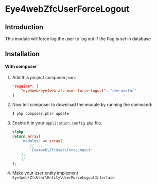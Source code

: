 Eye4webZfcUserForceLogout
=======

Introduction
------------
This module will force log the user to log out if the flag is set in database

Installation
------------
#### With composer

1. Add this project composer.json:

    ```json
    "require": {
        "eye4web/eye4web-zfc-user-force-logout": "dev-master"
    }
    ```

2. Now tell composer to download the module by running the command:

    ```bash
    $ php composer.phar update
    ```

3. Enable it in your `application.config.php` file.

    ```php
    <?php
    return array(
        'modules' => array(
            // ...
            'Eye4web\ZfcUser\ForceLogout'
        ),
        // ...
    );
    ```

4. Make your user entity implement `Eye4web\ZfcUser\Entity\UserForceLogoutInterface`
